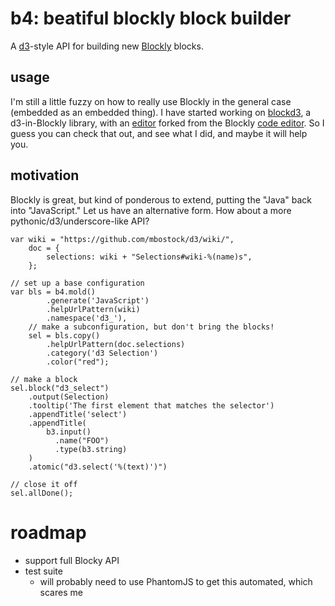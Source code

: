 # b4: beatiful blockly block builder
A [d3](http://d3js.org/)-style API for building new [Blockly](http://code.google.com/p/blockly/) 
blocks.

## usage
I'm still a little fuzzy on how to really use Blockly in the general case 
(embedded as an embedded thing). I have started working on 
[blockd3](http://github.com/bollwyvl/blockd3), a d3-in-Blockly 
library, with an [editor](http://bollwyvl.github.com/blockd3/demo) forked from the Blockly [code editor](http://blockly-demo.appspot.com/blockly/demos/code/index.html).
So I guess you can check that out, and see what I did, and maybe it will help 
you.

## motivation
Blockly is great, but kind of ponderous to extend, putting the "Java" back 
into "JavaScript." Let us have an alternative form. How about a more  
pythonic/d3/underscore-like API?

~~~~~~~~~~{.js}
var wiki = "https://github.com/mbostock/d3/wiki/",
    doc = {
        selections: wiki + "Selections#wiki-%(name)s",
    };

// set up a base configuration
var bls = b4.mold()
        .generate('JavaScript')
        .helpUrlPattern(wiki)
        .namespace('d3_'),
    // make a subconfiguration, but don't bring the blocks!
    sel = bls.copy()
        .helpUrlPattern(doc.selections)
        .category('d3 Selection')
        .color("red");

// make a block
sel.block("d3_select")
    .output(Selection)
    .tooltip('The first element that matches the selector')
    .appendTitle('select')
    .appendTitle(
        b3.input()
          .name("FOO")
          .type(b3.string)
    )
    .atomic("d3.select('%(text)')")

// close it off
sel.allDone();
~~~~~~~~~~

# roadmap
- support full Blocky API
- test suite
  - will probably need to use PhantomJS to get this automated, which scares me